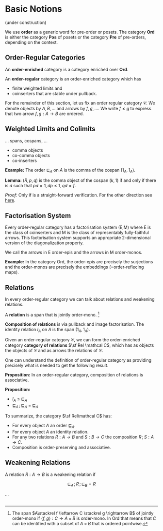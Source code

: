 # Basic Notions

(under construction)

We use **order** as a generic word for pre-order or posets. The category **Ord** is either the category **Pos** of posets or the category **Pre** of pre-orders, depending on the context.

## Order-Regular Categories

An **order-enriched** category is a category enriched over **Ord**.

An **order-regular** category is an order-enriched category which has
- finite weighted limits and
- coinserters that are stable under pullback.

For the remainder of this section, let us fix an order regular category $\mathcal C$. We denote objects by $A,B,\ldots$ and arrows by $f,g,\ldots$. We write $f\le g$ to express that two arrow $f,g:A\to B$ are ordered.


## Weighted Limits and Colimits

... spans, cospans, ...

- comma objects
- co-comma objects
- co-inserters

**Example:** The order $\sqsubseteq_A$ on $A$ is the comma of the cospan $(1_A,1_A)$.

**Lemma:** $(R,p,q)$ is the comma object of the cospan $(k,1)$ if and only if there is $d$ such that $pd=1, dp\le 1, qd=f$.

*Proof:* Only if is a straight-forward verification. For the other direction see [here](../img/drewslemma.png).

## Factorisation System

Every order-regular category has a factorisation system (E,M) where E is the class of coinserters and M is the class of representably fully-faithful arrows. This factorisation system supports an appropriate 2-dimensional version of the diagonalization property.

We call the arrows in E order-epis and the arrows in M order-monos.

**Example:** In the category Ord, the order-epis are precisely the surjections and the order-monos are precisely the embeddings (=order-reflecing maps).

## Relations

In every order-regular category we can talk about relations and weakening relations. 

A **relation** is a span that is jointly order-mono. [^jointlyOrderMono]

[^jointlyOrderMono]: The span $A\stackrel f \leftarrow C \stackrel g \rightarrow B$ of jointly order-mono if $\langle f,g\rangle: C\to A\times B$ is order-mono. In Ord that means that $C$ can be identified with a subset of $A\times B$ that is ordered pointwise.

**Composition of relations** is via pullback and image factorisation. The identity relation $I_A$ on $A$ is the span $(1_A,1_A)$.

Given an order-regular category $\mathcal C$, we can form the order-enriched category **category of relations** $\sf Rel \mathcal C$, which has as objects the objects of $\mathcal C$ and as arrows the relations of $\mathcal C$.

One can understand the definition of order-regular category as providing precisely what is needed to get the following result.

**Proposition:** In an order-regular category, composition of relations is associative.

**Proposition:** 
- $I_A \ \le \ {\sqsubseteq_A}$ 
- $\sqsubseteq_A \,; \sqsubseteq_A \ = \ {\sqsubseteq_A}$ 


To summarize, the category $\sf Rel\mathcal C$ has:
- For every object $A$ an order $\sqsubseteq_A$.
- For every object $A$ an identity relation.
- For any two relations $R:A\to B$ and $S:B\to C$ the composition $R\,;S:A\to C$.
- Composition is order-preserving and associative.

## Weakening Relations

A relation $R:A\to B$ is a weakening relation if 

$$\sqsubseteq_A\,;R\,;\sqsubseteq_B {} = {} R$$

...

##


